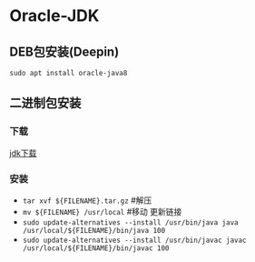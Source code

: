 # Oracle-JDK

## DEB包安装(Deepin)
`sudo apt install oracle-java8`

## 二进制包安装
### 下载
[jdk下载](http://www.oracle.com/technetwork/java/javase/downloads/index.html)
### 安装
- `tar xvf ${FILENAME}.tar.gz` #解压 
- `mv ${FILENAME} /usr/local` #移动 
更新链接
- `sudo update-alternatives --install /usr/bin/java java /usr/local/${FILENAME}/bin/java 100`
- `sudo update-alternatives --install /usr/bin/javac javac /usr/local/${FILENAME}/bin/javac 100`
